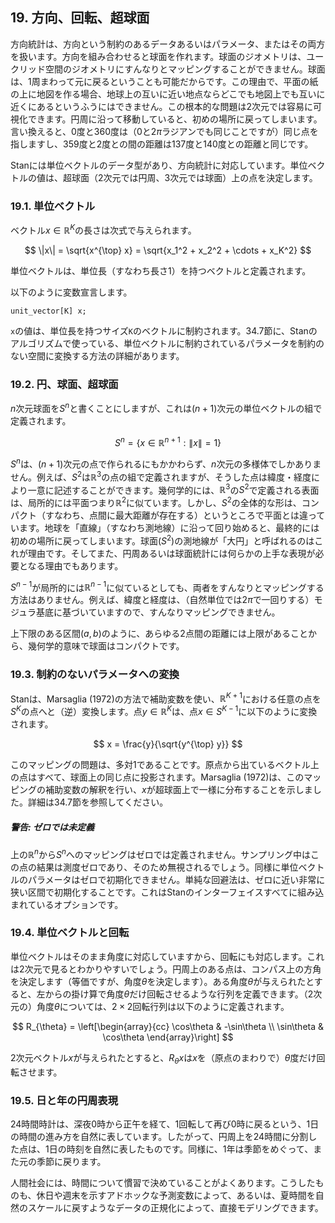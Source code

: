 ## 19. 方向、回転、超球面

方向統計は、方向という制約のあるデータあるいはパラメータ、またはその両方を扱います。方向を組み合わせると球面を作れます。球面のジオメトリは、ユークリッド空間のジオメトリにすんなりとマッピングすることができません。球面は、1周まわって元に戻るということも可能だからです。この理由で、平面の紙の上に地図を作る場合、地球上の互いに近い地点ならどこでも地図上でも互いに近くにあるというふうにはできません。この根本的な問題は2次元では容易に可視化できます。円周に沿って移動していると、初めの場所に戻ってしまいます。言い換えると、0度と360度は（0と$2\pi$ラジアンでも同じことですが）同じ点を指しますし、359度と2度との間の距離は137度と140度との距離と同じです。

Stanには単位ベクトルのデータ型があり、方向統計に対応しています。単位ベクトルの値は、超球面（2次元では円周、3次元では球面）上の点を決定します。

### 19.1. 単位ベクトル

ベクトル$x \in \mathbb{R}^K$の長さは次式で与えられます。

$$ \|x\| = \sqrt{x^{\top} x} = \sqrt{x_1^2 + x_2^2 + \cdots + x_K^2} $$

単位ベクトルは、単位長（すなわち長さ1）を持つベクトルと定義されます。

以下のように変数宣言します。

```
unit_vector[K] x;
```

`x`の値は、単位長を持つサイズ`K`のベクトルに制約されます。34.7節に、Stanのアルゴリズムで使っている、単位ベクトルに制約されているパラメータを制約のない空間に変換する方法の詳細があります。

### 19.2. 円、球面、超球面

$n$次元球面を$S^n$と書くことにしますが、これは$(n+1)$次元の単位ベクトルの組で定義されます。

$$ S^n = \{x \in \mathbb{R}^{n+1} : \|x\| = 1\} $$

$S^n$は、$(n+1)$次元の点で作られるにもかかわらず、$n$次元の多様体でしかありません。例えば、$S^2$は$\mathbb{R}^3$の点の組で定義されますが、そうした点は緯度・経度により一意に記述することができます。幾何学的には、$\mathbb{R}^3$の$S^2$で定義される表面は、局所的には平面つまり$\mathbb{R}^2$に似ています。しかし、$S^2$の全体的な形は、コンパクト（すなわち、点間に最大距離が存在する）というところで平面とは違っています。地球を「直線」（すなわち測地線）に沿って回り始めると、最終的には初めの場所に戻ってしまいます。球面($S^2$)の測地線が「大円」と呼ばれるのはこれが理由です。そしてまた、円周あるいは球面統計には何らかの上手な表現が必要となる理由でもあります。

$S^{n-1}$が局所的には$\mathbb{R}^{n-1}$に似ているとしても、両者をすんなりとマッピングする方法はありません。例えば、緯度と経度は、（自然単位では$2\pi$で一回りする）モジュラ基底に基づいていますので、すんなりマッピングできません。

上下限のある区間$(a,b)$のように、あらゆる2点間の距離には上限があることから、幾何学的意味で球面はコンパクトです。

### 19.3. 制約のないパラメータへの変換

Stanは、Marsaglia (1972)の方法で補助変数を使い、$\mathbb{R}^{K+1}$における任意の点を$S^K$の点へと（逆）変換します。点$y \in \mathbb{R}^K$は、点$x \in S^{K-1}$に以下のように変換されます。

$$ x = \frac{y}{\sqrt{y^{\top} y}} $$

このマッピングの問題は、多対1であることです。原点から出ているベクトル上の点はすべて、球面上の同じ点に投影されます。Marsaglia (1972)は、このマッピングの補助変数の解釈を行い、$x$が超球面上で一様に分布することを示しました。詳細は34.7節を参照してください。

##### 警告: ゼロでは未定義

上の$\mathbb{R}^n$から$S^n$へのマッピングはゼロでは定義されません。サンプリング中はこの点の結果は測度ゼロであり、そのため無視されるでしょう。同様に単位ベクトルのパラメータはゼロで初期化できません。単純な回避法は、ゼロに近い非常に狭い区間で初期化することです。これはStanのインターフェイスすべてに組み込まれているオプションです。

### 19.4. 単位ベクトルと回転

単位ベクトルはそのまま角度に対応していますから、回転にも対応します。これは2次元で見るとわかりやすいでしょう。円周上のある点は、コンパス上の方角を決定します（等価ですが、角度$\theta$を決定します）。ある角度$\theta$が与えられたとすると、左からの掛け算で角度$\theta$だけ回転させるような行列を定義できます。（2次元の）角度$\theta$については、$2 \times 2$回転行列は以下のように定義されます。

$$ R_{\theta} = \left[\begin{array}{cc} \cos\theta & -\sin\theta \\ \sin\theta & \cos\theta \end{array}\right] $$

2次元ベクトル$x$が与えられたとすると、$R_\theta x$は$x$を（原点のまわりで）$\theta$度だけ回転させます。

### 19.5. 日と年の円周表現

24時間時計は、深夜0時から正午を経て、1回転して再び0時に戻るという、1日の時間の進み方を自然に表しています。したがって、円周上を24時間に分割した点は、1日の時刻を自然に表したものです。同様に、1年は季節をめぐって、また元の季節に戻ります。

人間社会には、時間について慣習で決めていることがよくあります。こうしたものも、休日や週末を示すアドホックな予測変数によって、あるいは、夏時間を自然のスケールに戻すようなデータの正規化によって、直接モデリングできます。
